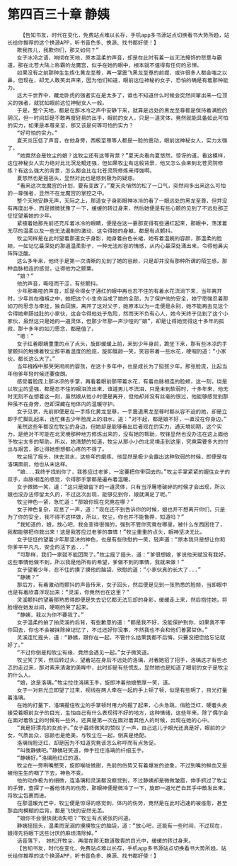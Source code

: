# 第四百三十章 静姨
        【告知书友，时代在变化，免费站点难以长存，手机app多书源站点切换看书大势所趋，站长给你推荐的这个换源APP，听书音色多、换源、找书都好使！】
       欺我孩儿，我欺你们，那又如何？”
       女子冰冷之语，响彻在天地，原本温柔的声音，却是在此时有着一丝无法掩饰的怒意与霸道，那在北苍大陆上称霸的龙魔宫，似乎在她的眼中，根本就不值得有任何的忌惮。
       如果没有之前那种生生炼化黄龙至尊，再一掌震飞黑龙至尊的前提，或许很多人都会嗤之以鼻，但现在，却无人敢笑出声来，因为他们知道，眼前这位神秘的女子，恐怕的确是有着那种能力。
       这大千世界中，藏龙卧虎的强者实在是太多了，谁也不知道什么时候会突然间窜出来一位顶尖的强者，就犹如眼前这位神秘女人一般。
       于是，整个天地，都是在那冰冷之声中安静下来，就算是远处的黑龙至尊都是保持着满脸的阴沉，但一时间却是不敢再度轻易的出手，眼前的女人，只是一道灵体，竟然就能具备如此可怕的实力，如果是本尊亲至，那又该是何等可怕的实力？
       “好可怕的实力。”
       夏天炎压低了声音，在他身旁，西极至尊等人都是一脸的震动，眼前这神秘女人，实力太强了。
       “她竟然会是牧尘的娘？这牧尘还有这等背景？”夏天炎看向夏悠然，惊讶的道，看这模样，这位神秘女人实力绝对比北溟龙鲲还强，但如果牧尘有这般背景，他又怎么会来到北苍灵院修炼？有这么强大的背景，怎么都会比在北苍灵院修炼来得强啊。
       夏悠然也是摇摇头，显然对此也是感到极为的疑惑。
       “看来这次龙魔宫的计划，要有变故了。”夏天炎悄然的松了一口气，突然间多出来这么可怕的一尊强者，显然不在龙魔宫的掌控之中。
       整个天地安静无声，天际之上，那道女子身影眼神冰冷的看了一眼远处的黑龙至尊，但并没有再度出手，而是微微犹豫了一下，缓缓的转过身来，然后她便是有些心颤的见到了不远处那正怔怔望着她的少年。
       紧接着她那先前还充斥着冰冷的眼睛，便是在这一霎那变得有些通红起来，那眼中，荡漾着无尽的温柔以及一些无法遏制的激动，这令得她的身躯，都是有点颤抖。
       牧尘同样是在此时望着那道女子身影，她身着白色长裙，她有着温婉的容颜，那温柔的脸颊，一如记忆最深处的那道温柔影子，一种无法形容的情感，从内心最深处涌出来，令得他鼻尖阵阵泛酸。
       这么多年来，他终于是第一次清晰的见到了她的容颜，只是却并没有那种所谓的陌生感，那种血脉相连的感觉，让得他为之颤粟。
       “娘？”
       他的声音，嘶哑而干涩，有些颤抖。
       少年那嘶哑的声音，却是令得女子通红的眼中再也忍不住的有着水花流淌下来，当年离开时，少年尚在襁褓之中，她把这个小生命当成了她的全部，为了保护他的安全，她宁愿强忍着那如刀的思念与牵挂，独自回族，离开了这对父子，她原本以为一走便是永别，她不能再去见这个令得她牵肠挂肚的小家伙，这会令得他处于危险，然而天不负有心人，她今天终于见到了这个小家伙，虽然这只是她的一道灵体，但那少年那一声沙哑的“娘”，却是让得她觉得这十多年的孤寂，那十多年的如刀思念，都是值了。
       “嗯！”
       女子红着眼睛重重的点了点头，旋即缓缓上前，来到少年身前，跪坐下来，那有些冰凉的手掌颤抖的触摸着牧尘那带着温度的脸庞，旋即展颜一笑，笑容带着一些水花，哽咽的道：“小家伙，都长这么大了。”
       当年襁褓中那哭哭闹闹的婴孩，在这十多年中，也是成长为了挺拔少年，那张脸庞，比起当年他爹年轻时候还要俊朗。
       感受着脸庞上那冰凉的手掌，再看着眼前那带着水花，有着血脉相连的脸颊，这一刻，绕是以牧尘的坚强，都是忍不住的眼泪流出来，谁道男儿不流泪，只是未到软弱时，十多年来，他无时无刻不在想着这一刻，虽然娘从他小时便是离开，但他却并没有丝毫的恨过，他能够感觉到那种虽不在身旁，但却深藏在他体内的温暖守护。
       女子见状，先前即便是在一手炼化黄龙至尊，一手震退黑龙至尊时都从容不迫的她，却是立即手忙脚乱起来，连忙搽去少年脸庞上的泪水，道：“对不起，都是娘不好，一直没在你身边。”
       虽然这些年都没在牧尘的身边，但她却是能够看出后者现在的实力，通天境初期，这个实力，是绝对不可能在北灵境那种地方修炼出来的，没有她的帮助，牧锋显然也没办法在这上面给予牧尘太多的帮助，所以，她清楚的知道，牧尘从那小小的北灵境走到这里，究竟需要多大的付出与艰苦，那让得她想想都心疼的不得了。
       牧尘摇了摇头，抹去泪水，这些年的磨练，他显然是极少会露出这种软弱的时候，即便是在洛璃面前，他也从未这样。
       “娘...我终于找到你了，我答应过老爹，一定要把你带回去的。”牧尘手掌紧紧的握住女子的双手，血脉相连的感觉，令得那手掌都是遍布着温暖。
       女子微微一笑，道：“这只是娘留下的一道灵体，只有当浮屠塔破碎的时候才会出现，所以娘也没办法停留太久的，不过这次出现，能够见到你，娘就满足了呢。”
       牧尘神色一紧，急忙道：“那娘你现在究竟在哪？”
       女子神色复杂，叹息了一声，道：“现在还不到告诉你的时候，娘也并不想离开你们，只是为了你的安全，我不得不这样做，所以，牧尘，你也并不能鲁莽，知道吗？”
       “我知道的，娘，放心吧，我会变得很强的，强到不管你究竟在哪里，被什么东西困住了，我都能够把你救出来！这是我答应过老爹的事情！”牧尘重重的点头，眼神坚决无比。
       女子怔怔的望着少年那坚决的神色，也是有些欣慰的一笑，轻声道：“原本我只是想让你和你爹平平凡凡，安全的活下去...”
       “可那样，我们一家就不能团聚了。”牧尘摇了摇头，道：“爹很想娘，爹说他天赋没有我好，这些事情他做不到，所以我是他所有的希望，爹做不到的事情，我就来做！”
       女子望着少年，忍不住的摸了摸他的脑袋，欣慰的道：“小家伙真的长大了...”
       “静姨？”
       那后方，有着激动而颤抖的声音传来，女子回头，然后便是见到一张熟悉的脸颊，当即眼中也是有着欣喜浮现出来：“灵溪，你竟然也在这里？”
       灵溪颤抖的望着那熟悉得即便是失去记忆都无法忘却的身影，缓缓走上来，然后抱住她，将脸埋在她发丝间，哽咽的哭了起来。
       “静姨，我以为你不要我了。”
       女子温柔的拍了拍灵溪的后背，有些歉意的道：“都是我不好，没能保护到你，如果我不带你回去，你也不会被抹除掉记忆了，不过还好你没事，不然我也不会和他们善罢甘休。”
       灵溪连忙摇头，道：“静姨，跟你在一起，不管什么结果我都不后悔，只要没把您给忘记就好了。”
       “不过你倒是和牧尘有缘，竟然会遇见一起。”女子微笑道。
       牧尘笑了笑，然后转过头，望着站在身后不远处的洛璃，对着她招了招手，洛璃这才有些忐忑的走过来，那对素来清澈的美眸中，此时却是有些慌乱，显然她也是知道了眼前的女子是牧尘的什么人。
       “娘，这是洛璃。”牧尘拉住洛璃玉手，旋即冲着他娘憨厚一笑，道。
       女子一对目光立即望了过来，视线在两人牵在一起的手上顿了顿，似是有些明了，目光打量着洛璃。
       在她的打量下，洛璃握住牧尘的手掌顿时用力的握了起来，心头急跳，俏脸泛红，硬着头皮接受着眼前女子的目光，生怕自己有什么表现得不好的地方，这种情绪，这些年来，除了偶尔会在面对着牧尘的时候有一些外，还真是第一次在面对着其他人的时候，出现在她的心中。
       “真是好漂亮的女孩子。”女子最终微笑的赞叹了一声，自己这儿子眼光还真是好，眼前的少女，气质出众，容颜也是绝美，与牧尘在一起，倒真是绝配。
       洛璃俏脸泛红，却是因为不知道究竟该怎么称呼而有点急促。
       “叫我静姨吧。”静姨轻笑道，伸手拉住洛璃的纤细玉手。
       “静姨好。”洛璃脸红红的道。
       牧尘在一旁咧嘴憨笑，旋即喉咙微甜，先前的伤势又有着爆发的迹象，不过到嘴的鲜血又是被他生生的咽了下去，神色不变。
       他的动作极为的细微，连洛璃和灵溪都没察觉到，不过静姨却是微微皱眉，伸手抓过了牧尘的手臂，查探了一番他体内的伤势，那眼神便是微冷了一下，旋即一道光芒自其手中散发出来，将牧尘包裹而进。
       在那温暖光芒中，牧尘便是惊讶的感觉到，体内的伤势，竟然是在此时迅速的被痊愈，甚至那血肉模糊的后背，都是飞快的安然无恙。
       “娘你不会很快就消失吧？”牧尘有点紧张的问道。
       静姨摇摇头，温柔而宠溺的摸摸牧尘的脑袋，道：“放心吧，还能有一些时间，不过现在，娘得先将眼下这些讨厌的麻烦清除掉。”
       话音落下， 她松开牧尘，再度在那无数道敬畏的目光中，缓缓的转过身来。
       【告知书友，时代在变化，免费站点难以长存，手机app多书源站点切换看书大势所趋，站长给你推荐的这个换源APP，听书音色多、换源、找书都好使！】